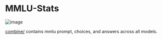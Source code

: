 # MMLU-Stats
![image](https://github.com/CodingWithTim/MMLU-Stats/assets/67527391/f48c0a90-4af4-4aad-8c3d-473c1ed33e38)

[combine/](combine/) contains mmlu prompt, choices, and answers across all models.
